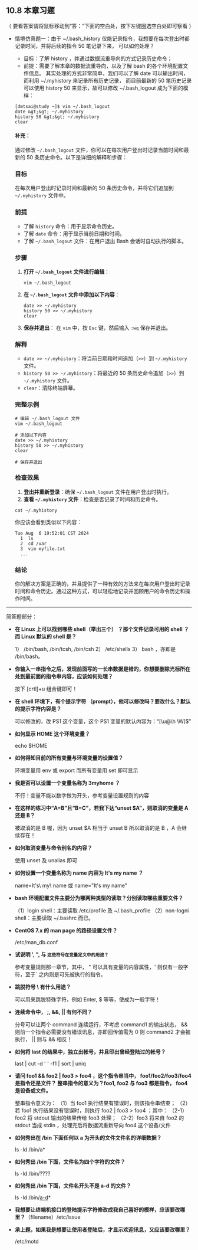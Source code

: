 ## 10.8 本章习题

（ 要看答案请将鼠标移动到“答：”下面的空白处，按下左键圈选空白处即可察看 ）

- 情境仿真题一：由于 ~/.bash_history 仅能记录指令，我想要在每次登出时都记录时间，并将后续的指令 50 笔记录下来， 可以如何处理？

  - 目标：了解 history ，并通过数据流重导向的方式记录历史命令；
  - 前提：需要了解本章的数据流重导向，以及了解 bash 的各个环境配置文件信息。 其实处理的方式非常简单，我们可以了解 date 可以输出时间，而利用 ~/.myhistory 来记录所有历史记录， 而目前最新的 50 笔历史记录可以使用 history 50 来显示，故可以修改 ~/.bash_logout 成为下面的模样：

  ```
  [dmtsai@study ~]$ vim ~/.bash_logout
  date &gt;&gt; ~/.myhistory
  history 50 &gt;&gt; ~/.myhistory
  clear
  ```
  
  #### 补充：
  
  通过修改 `~/.bash_logout` 文件，你可以在每次用户登出时记录当前时间和最新的 50 条历史命令。以下是详细的解释和步骤：
  
  ### 目标
  
  在每次用户登出时记录时间和最新的 50 条历史命令，并将它们追加到 `~/.myhistory` 文件中。
  
  ### 前提
  
  - 了解 `history` 命令：用于显示命令历史。
  - 了解 `date` 命令：用于显示当前日期和时间。
  - 了解 `~/.bash_logout` 文件：在用户退出 Bash 会话时自动执行的脚本。
  
  ### 步骤
  
  1. **打开 `~/.bash_logout` 文件进行编辑**：
  
     ```
     vim ~/.bash_logout
     ```
  
  2. **在 `~/.bash_logout` 文件中添加以下内容**：
  
     ```
     date >> ~/.myhistory
     history 50 >> ~/.myhistory
     clear
     ```
  
  3. **保存并退出**： 在 `vim` 中，按 `Esc` 键，然后输入 `:wq` 保存并退出。
  
  ### 解释
  
  - `date >> ~/.myhistory`：将当前日期和时间追加（`>>`）到 `~/.myhistory` 文件。
  - `history 50 >> ~/.myhistory`：将最近的 50 条历史命令追加（`>>`）到 `~/.myhistory` 文件。
  - `clear`：清除终端屏幕。
  
  ### 完整示例
  
  ```
  # 编辑 ~/.bash_logout 文件
  vim ~/.bash_logout
  
  # 添加以下内容
  date >> ~/.myhistory
  history 50 >> ~/.myhistory
  clear
  
  # 保存并退出
  ```
  
  ### 检查效果
  
  1. **登出并重新登录**：确保 `~/.bash_logout` 文件在用户登出时执行。
  2. **查看 `~/.myhistory` 文件**：检查是否记录了时间和历史命令。
  
  ```
  cat ~/.myhistory
  ```
  
  你应该会看到类似以下内容：
  
  ```
  Tue Aug  6 19:52:01 CST 2024
    1  ls
    2  cd /var
    3  vim myfile.txt
    ...
  ```
  
  ### 结论
  
  你的解决方案是正确的，并且提供了一种有效的方法来在每次用户登出时记录时间和命令历史。通过这种方式，可以轻松地记录并回顾用户的命令历史和操作时间。

------

简答题部分：

- **在 Linux 上可以找到哪些 shell（举出三个） ？那个文件记录可用的 shell ？而 Linux 默认的 shell 是？**

  1） /bin/bash, /bin/tcsh, /bin/csh 2） /etc/shells 3） bash ，亦即是 /bin/bash。

- **你输入一串指令之后，发现前面写的一长串数据是错的，你想要删除光标所在处到最前面的指令串内容，应该如何处理？**

  按下 [crtl]+u 组合键即可！

- **在 shell 环境下，有个提示字符 （prompt），他可以修改吗？要改什么？默认的提示字符内容是？**

  可以修改的，改 PS1 这个变量，这个 PS1 变量的默认内容为：“[\u@\h \W]$”

- **如何显示 HOME 这个环境变量？**

  echo $HOME

- **如何得知目前的所有变量与环境变量的设置值？**

  环境变量用 env 或 export 而所有变量用 set 即可显示

- **我是否可以设置一个变量名称为 3myhome ？**

  不行！变量不能以数字做为开头，参考变量设置规则的内容

- **在这样的练习中“A=B”且“B=C”，若我下达“unset $A”，则取消的变量是 A 还是 B？**

  被取消的是 B 喔，因为 unset $A 相当于 unset B 所以取消的是 B ，A 会继续存在！

- **如何取消变量与命令别名的内容？**

  使用 unset 及 unalias 即可

- **如何设置一个变量名称为 name 内容为 It's my name ？**

  name=It\'s\ my\ name 或 name="It's my name"

- **bash 环境配置文件主要分为哪两种类型的读取？分别读取哪些重要文件？**

  （1）login shell：主要读取 /etc/profile 及 ~/.bash_profile （2）non-logni shell：主要读取 ~/.bashrc 而已。

- **CentOS 7.x 的 man page 的路径设置文件？**

  /etc/man_db.conf

- **试说明 ', ", 与 `这些符号在变量定义中的用途？`**

  参考变量规则那一章节，其中， " 可以具有变量的内容属性，' 则仅有一般字符，至于` 之内则是可先被执行的指令。

- **跳脱符号 \ 有什么用途？**

  可以用来跳脱特殊字符，例如 Enter, $ 等等，使成为一般字符！

- **连续命令中， ;, &&, || 有何不同？**

  分号可以让两个 command 连续运行，不考虑 command1 的输出状态， && 则前一个指令必需要没有错误讯息，亦即回传值需为 0 则 command2 才会被执行， || 则与 && 相反！

- **如何将 last 的结果中，独立出帐号，并且印出曾经登陆过的帐号？**

   last | cut -d ' ' -f1 | sort | uniq

- **请问 foo1 && foo2 | foo3 > foo4 ，这个指令串当中， foo1/foo2/foo3/foo4 是指令还是文件？ 整串指令的意义为？foo1, foo2 与 foo3 都是指令， foo4 是设备或文件。**

  整串指令意义为： （1）当 foo1 执行结果有错误时，则该指令串结束； （2）若 foo1 执行结果没有错误时，则执行 foo2 | foo3 > foo4 ；其中： （2-1）foo2 将 stdout 输出的结果传给 foo3 处理； （2-2）foo3 将来自 foo2 的 stdout 当成 stdin ，处理完后将数据流重新导向 foo4 这个设备/文件

- **如何秀出在 /bin 下面任何以 a 为开头的文件文件名的详细数据？**

  ls -ld /bin/a*

- **如何秀出 /bin 下面，文件名为四个字符的文件？**

  ls -ld /bin/????

- **如何秀出 /bin 下面，文件名开头不是 a-d 的文件？**

  ls -ld /bin/[a-d](https://wizardforcel.gitbooks.io/vbird-linux-basic-4e/content/94.html#fn_a-d)*

- **我想要让终端机接口的登陆提示字符修改成我自己喜好的模样，应该要改哪里？**（filename）/etc/issue

- **承上题，如果我是想要让使用者登陆后，才显示欢迎讯息，又应该要改哪里？**

  /etc/motd